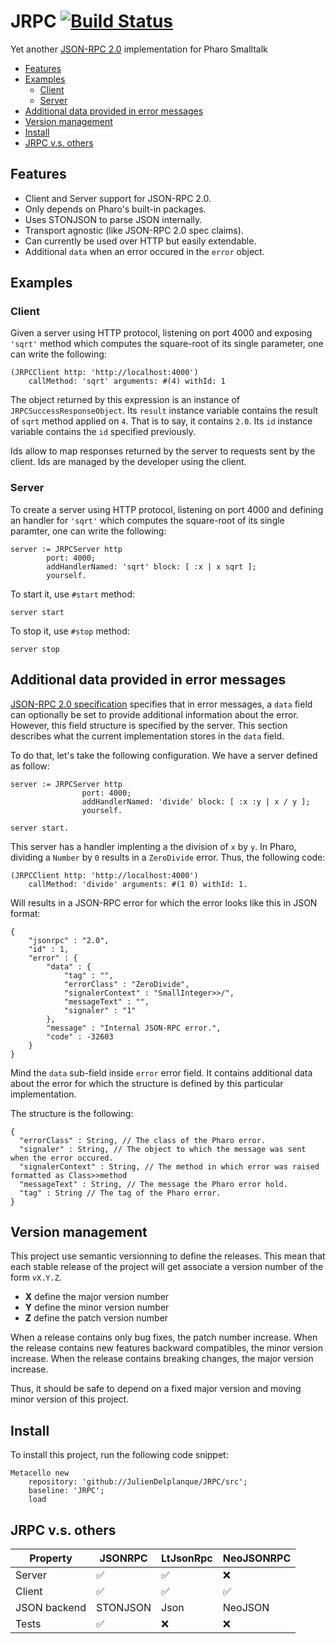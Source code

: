 # JRPC [![Build Status](https://travis-ci.org/juliendelplanque/JRPC.svg?branch=master)](https://travis-ci.org/juliendelplanque/JRPC)
Yet another [JSON-RPC 2.0](https://www.jsonrpc.org/specification) implementation for Pharo Smalltalk

- [Features](#features)
- [Examples](#examples)
  * [Client](#client)
  * [Server](#server)
- [Additional data provided in error messages](#additional-data-provided-in-error-messages)
- [Version management](#version-management)
- [Install](#install)
- [JRPC v.s. others](#jrpc-vs-others)

## Features
- Client and Server support for JSON-RPC 2.0.
- Only depends on Pharo's built-in packages.
- Uses STONJSON to parse JSON internally.
- Transport agnostic (like JSON-RPC 2.0 spec claims).
- Can currently be used over HTTP but easily extendable.
- Additional `data` when an error occured in the `error` object.

## Examples
### Client
Given a server using HTTP protocol, listening on port 4000 and exposing `'sqrt'` method which computes the square-root of its single parameter, one can write the following:

```Smalltalk
(JRPCClient http: 'http://localhost:4000')
	callMethod: 'sqrt' arguments: #(4) withId: 1
```

The object returned by this expression is an instance of `JRPCSuccessResponseObject`.
Its `result` instance variable contains the result of `sqrt` method applied on `4`. That is to say, it contains `2.0`.
Its `id` instance variable contains the `id` specified previously.

Ids allow to map responses returned by the server to requests sent by the client.
Ids are managed by the developer using the client.

### Server
To create a server using HTTP protocol, listening on port 4000 and defining an handler for `'sqrt'` which computes the square-root of its single paramter, one can write the following:

```Smalltalk
server := JRPCServer http
		port: 4000;
		addHandlerNamed: 'sqrt' block: [ :x | x sqrt ];
		yourself.
```

To start it, use `#start` method:

```Smalltalk
server start
```

To stop it, use `#stop` method:

```Smalltalk
server stop
```

## Additional data provided in error messages
[JSON-RPC 2.0 specification](https://www.jsonrpc.org/specification) specifies that in error messages, a `data` field can optionally be set to provide additional information about the error. However, this field structure is specified by the server. This section describes what the current implementation stores in the `data` field.

To do that, let's take the following configuration. We have a server defined as follow:
```
server := JRPCServer http
				port: 4000;
				addHandlerNamed: 'divide' block: [ :x :y | x / y ];
				yourself.

server start.
```

This server has a handler implenting a the division of `x` by `y`. In Pharo, dividing a `Number` by `0` results in a `ZeroDivide` error. Thus, the following code:

```
(JRPCClient http: 'http://localhost:4000')
	callMethod: 'divide' arguments: #(1 0) withId: 1.
```

Will results in a JSON-RPC error for which the error looks like this in JSON format:

```
{
	"jsonrpc" : "2.0",
	"id" : 1,
	"error" : {
		"data" : {
			"tag" : "",
			"errorClass" : "ZeroDivide",
			"signalerContext" : "SmallInteger>>/",
			"messageText" : "",
			"signaler" : "1"
		},
		"message" : "Internal JSON-RPC error.",
		"code" : -32603
	}
}
```

Mind the `data` sub-field inside `error` error field. It contains additional data about the error for which the structure is defined by this particular implementation.

The structure is the following:
```
{
  "errorClass" : String, // The class of the Pharo error.
  "signaler" : String, // The object to which the message was sent when the error occured.
  "signalerContext" : String, // The method in which error was raised formatted as Class>>method
  "messageText" : String, // The message the Pharo error hold.
  "tag" : String // The tag of the Pharo error.
}
```

## Version management

This project use semantic versionning to define the releases. This mean that each stable release of the project will get associate a version number of the form `vX.Y.Z`.

- **X** define the major version number
- **Y** define the minor version number
- **Z** define the patch version number

When a release contains only bug fixes, the patch number increase. When the release contains new features backward compatibles, the minor version increase. When the release contains breaking changes, the major version increase.

Thus, it should be safe to depend on a fixed major version and moving minor version of this project.

## Install
To install this project, run the following code snippet:
```Smalltalk
Metacello new
    repository: 'github://JulienDelplanque/JRPC/src';
    baseline: 'JRPC';
    load
```

## JRPC v.s. others

| Property     | JSONRPC            | LtJsonRpc          | NeoJSONRPC         |
|--------------|--------------------|--------------------|--------------------|
| Server       | :white_check_mark: | :white_check_mark: | :x:                |
| Client       | :white_check_mark: | :white_check_mark: | :white_check_mark: |
| JSON backend | STONJSON           | Json               | NeoJSON            |
| Tests        | :white_check_mark: | :x:                | :x:                |
